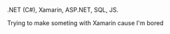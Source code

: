.NET (C#), Xamarin, ASP.NET, SQL, JS.

Trying to make someting with Xamarin cause I'm bored

<!---
jaimitin/jaimitin is a ✨ special ✨ repository because its `README.md` (this file) appears on your GitHub profile.
You can click the Preview link to take a look at your changes.
--->
